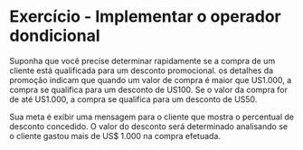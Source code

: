 # Exercício - Implementar o operador dondicional

Suponha que você precise determinar rapidamente se a compra de um cliente está qualificada para um desconto promocional. os detalhes da promoção indicam que quando um valor de compra é maior que US1.000, a compra se qualifica para um desconto de US100. Se o valor da compra for de até US1.000, a compra se qualifica para um desconto de US50.

Sua meta é exibir uma mensagem para o cliente que mostra o percentual de desconto concedido. O valor do desconto será determinado analisando se o cliente gastou mais de US$ 1.000 na compra efetuada.